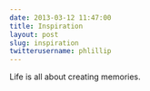 ```yaml
---
date: 2013-03-12 11:47:00
title: Inspiration
layout: post
slug: inspiration
twitterusername: phlillip 
---
```


Life is all about creating memories.